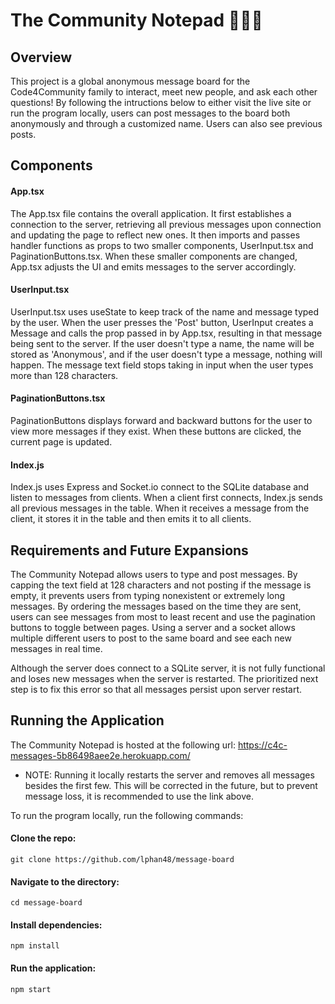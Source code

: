 # The Community Notepad 🫶🏻📝
## Overview
This project is a global anonymous message board for the Code4Community family to interact, meet new people, and ask each other questions! By following the intructions below to either visit the live site or run the program locally, users can post messages to the board both anonymously and through a customized name. Users can also see previous posts. 

## Components
#### App.tsx
The App.tsx file contains the overall application. It first establishes a connection to the server, retrieving all previous messages upon connection and updating the page to reflect new ones. It then imports and passes handler functions as props to two smaller components, UserInput.tsx and PaginationButtons.tsx. When these smaller components are changed, App.tsx adjusts the UI and emits messages to the server accordingly.

#### UserInput.tsx
UserInput.tsx uses useState to keep track of the name and message typed by the user. When the user presses the 'Post' button, UserInput creates a Message and calls the prop passed in by App.tsx, resulting in that message being sent to the server. If the user doesn't type a name, the name will be stored as 'Anonymous', and if the user doesn't type a message, nothing will happen. The message text field stops taking in input when the user types more than 128 characters.

#### PaginationButtons.tsx
PaginationButtons displays forward and backward buttons for the user to view more messages if they exist. When these buttons are clicked, the current page is updated. 

#### Index.js
Index.js uses Express and Socket.io connect to the SQLite database and listen to messages from clients. When a client first connects, Index.js sends all previous messages in the table. When it receives a message from the client, it stores it in the table and then emits it to all clients. 

## Requirements and Future Expansions
The Community Notepad allows users to type and post messages. By capping the text field at 128 characters and not posting if the message is empty, it prevents users from typing nonexistent or extremely long messages. By ordering the messages based on the time they are sent, users can see messages from most to least recent and use the pagination buttons to toggle between pages. Using a server and a socket allows multiple different users to post to the same board and see each new messages in real time. 

Although the server does connect to a SQLite server, it is not fully functional and loses new messages when the server is restarted. The prioritized next step is to fix this error so that all messages persist upon server restart. 

## Running the Application
The Community Notepad is hosted at the following url: https://c4c-messages-5b86498aee2e.herokuapp.com/ 
* NOTE: Running it locally restarts the server and removes all messages besides the first few. This will be corrected in the future, but to prevent message loss, it is recommended to use the link above.
  
To run the program locally, run the following commands:
#### Clone the repo:
   
   ```git clone https://github.com/lphan48/message-board```

#### Navigate to the directory:
   
   ```cd message-board```

#### Install dependencies:
   
   ```npm install```

#### Run the application:
   
   ```npm start```

  
  
